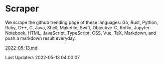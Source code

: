 # Scraper

We scrape the github trending page of these languages: Go, Rust, Python, Ruby, C++, C, Java, Shell, Makefile, Swift, Objective-C, Kotlin, Jupyter-Notebook, HTML, JavaScript, TypeScript, CSS, Vue, TeX, Markdown, and push a markdown result everyday.

[2022-05-13.md](https://github.com/yangwenmai/github-trending-backup/blob/master/2022-05-13.md)

Last Updated: 2022-05-13 04:00:07